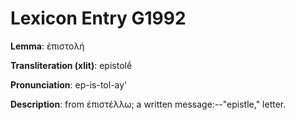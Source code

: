 # Lexicon Entry G1992

**Lemma**: ἐπιστολή

**Transliteration (xlit)**: epistolḗ

**Pronunciation**: ep-is-tol-ay'

**Description**:
from ἐπιστέλλω; a written message:--"epistle," letter.
